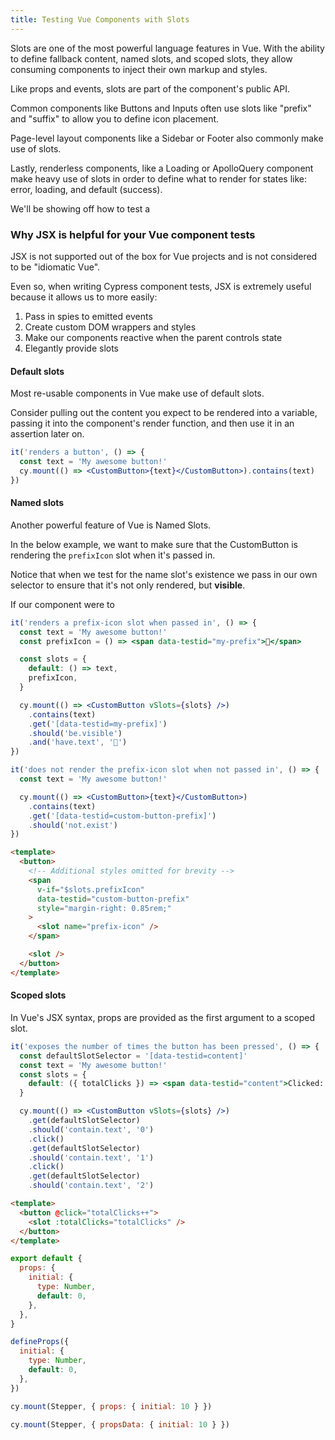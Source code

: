 ```yaml
---
title: Testing Vue Components with Slots
---
```


Slots are one of the most powerful language features in Vue. With the ability to
define fallback content, named slots, and scoped slots, they allow consuming
components to inject their own markup and styles.

Like props and events, slots are part of the component's public API.

Common components like Buttons and Inputs often use slots like "prefix" and
"suffix" to allow you to define icon placement.

Page-level layout components like a Sidebar or Footer also commonly make use of
slots.

Lastly, renderless components, like a Loading or ApolloQuery component make
heavy use of slots in order to define what to render for states like: error,
loading, and default (success).

We'll be showing off how to test a

### Why JSX is helpful for your Vue component tests

JSX is not supported out of the box for Vue projects and is not considered to be
"idiomatic Vue".

Even so, when writing Cypress component tests, JSX is extremely useful because
it allows us to more easily:

1. Pass in spies to emitted events
2. Create custom DOM wrappers and styles
3. Make our components reactive when the parent controls state
4. Elegantly provide slots

#### Default slots

Most re-usable components in Vue make use of default slots.

Consider pulling out the content you expect to be rendered into a variable,
passing it into the component's render function, and then use it in an assertion
later on.

```jsx
it('renders a button', () => {
  const text = 'My awesome button!'
  cy.mount(() => <CustomButton>{text}</CustomButton>).contains(text)
})
```

#### Named slots

Another powerful feature of Vue is Named Slots.

In the below example, we want to make sure that the CustomButton is rendering
the `prefixIcon` slot when it's passed in.

Notice that when we test for the name slot's existence we pass in our own
selector to ensure that it's not only rendered, but **visible**.

If our component were to

<code-group>

<code-block label="With slot" active>

```jsx
it('renders a prefix-icon slot when passed in', () => {
  const text = 'My awesome button!'
  const prefixIcon = () => <span data-testid="my-prefix">🚀</span>

  const slots = {
    default: () => text,
    prefixIcon,
  }

  cy.mount(() => <CustomButton vSlots={slots} />)
    .contains(text)
    .get('[data-testid=my-prefix]')
    .should('be.visible')
    .and('have.text', '🚀')
})
```

</code-block>

<code-block label="Without slot">

```jsx
it('does not render the prefix-icon slot when not passed in', () => {
  const text = 'My awesome button!'

  cy.mount(() => <CustomButton>{text}</CustomButton>)
    .contains(text)
    .get('[data-testid=custom-button-prefix]')
    .should('not.exist')
})
```

</code-block>

<code-block label="Source">

```html
<template>
  <button>
    <!-- Additional styles omitted for brevity -->
    <span
      v-if="$slots.prefixIcon"
      data-testid="custom-button-prefix"
      style="margin-right: 0.85rem;"
    >
      <slot name="prefix-icon" />
    </span>

    <slot />
  </button>
</template>
```

</code-block>

</code-group>

#### Scoped slots

In Vue's JSX syntax, props are provided as the first argument to a scoped slot.

<code-group>

<code-block label="Test" active>

```jsx
it('exposes the number of times the button has been pressed', () => {
  const defaultSlotSelector = '[data-testid=content]'
  const text = 'My awesome button!'
  const slots = {
    default: ({ totalClicks }) => <span data-testid="content">Clicked: { totalClicks } times</span>,
  }

  cy.mount(() => <CustomButton vSlots={slots} />)
    .get(defaultSlotSelector)
    .should('contain.text', '0')
    .click()
    .get(defaultSlotSelector)
    .should('contain.text', '1')
    .click()
    .get(defaultSlotSelector)
    .should('contain.text', '2')
```

</code-block>

<code-block label="Source">

```html
<template>
  <button @click="totalClicks++">
    <slot :totalClicks="totalClicks" />
  </button>
</template>
```

</code-block>

</code-group>

<code-group>
<code-block label="Source (Object API)">

```js
export default {
  props: {
    initial: {
      type: Number,
      default: 0,
    },
  },
}
```

</code-block>

<code-block label="Source (Composition)">

```js
defineProps({
  initial: {
    type: Number,
    default: 0,
  },
})
```

</code-block>

<code-block label="Vue 3 Test" active>

```js
cy.mount(Stepper, { props: { initial: 10 } })
```

</code-block>
<code-block label="Vue 2 Test">

```js
cy.mount(Stepper, { propsData: { initial: 10 } })
```

</code-block>
</code-group>
